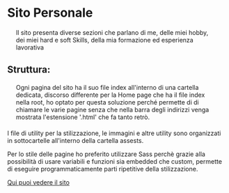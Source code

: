 # Sito Personale
<p style="margin:20px">Il sito presenta diverse sezioni che parlano di me, delle miei hobby, dei miei hard e soft Skills, della mia formazione ed esperienza lavorativa </p>
<h2>Struttura:</h2>
<p style="margin:20px">
  Ogni pagina del sito ha il suo file index all'interno di una cartella dedicata, discorso differente per la Home page che ha il file index nella root, ho optato per questa soluzione perché permette di
  di chiamare le varie pagine senza che nella barra degli indirizzi venga mostrata l'estensione '.html' che fa tanto retrò.
</p>
<p>
  I file di utility per la stilizzazione, le immagini e altre utility sono organizzati in sottocartelle all'interno della cartella assests.
</p>
<p>
  Per lo stile delle pagine ho preferito utilizzare Sass perchè grazie alla possibilità di usare variabili e funzioni sia embedded che custom, permette di eseguire programmaticamente parti ripetitive della stilizzazione.
</p>
<a href="https://gianfrancoman.github.io/Progetto_HTML_e_CSS_di_Giovanni_Francesco_Manca/" target="_blank" rel="noopener">Qui puoi vedere il sito</a>

